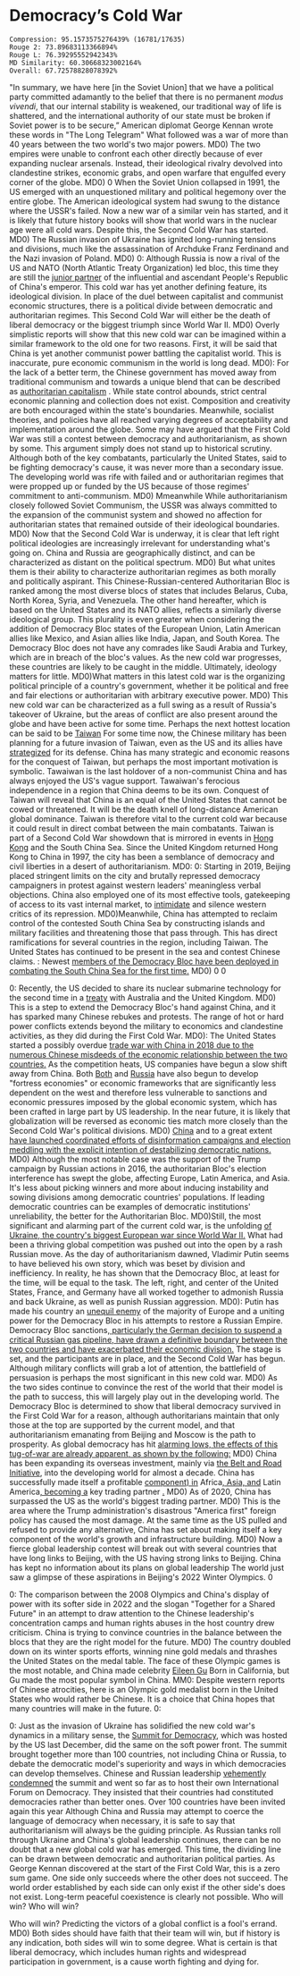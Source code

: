 # Democracy’s Cold War

```
Compression: 95.1573575276439% (16781/17635)
Rouge 2: 73.89683113366894%
Rouge L: 76.39295552942343%
MD Similarity: 60.30668323002164%
Overall: 67.72578828078392%
```

"In summary, we have here [in the Soviet Union] that we have a political party committed adamantly to the belief that there is no permanent  *modus vivendi*, that our internal stability is weakened, our traditional way of life is shattered, and the international authority of our state must be broken if Soviet power is to be secure,” American diplomat George Kennan wrote these words in "The Long Telegram" What followed was a war of more than 40 years between the two world's two major powers. MD0) The two empires were unable to confront each other directly because of ever expanding nuclear arsenals. Instead, their ideological rivalry devolved into clandestine strikes, economic grabs, and open warfare that engulfed every corner of the globe. MD0) 0  When the Soviet Union collapsed in 1991, the US emerged with an unquestioned military and political hegemony over the entire globe. The American ideological system had swung to the distance where the USSR's failed. Now a new war of a similar vein has started, and it is likely that future history books will show that world wars in the nuclear age were all cold wars. Despite this, the Second Cold War has started. MD0) The Russian invasion of Ukraine has ignited long-running tensions and divisions, much like the assassination of Archduke Franz Ferdinand and the Nazi invasion of Poland. MD0) 0: Although Russia is now a rival of the US and NATO (North Atlantic Treaty Organization) led bloc, this time they are still the [junior partner](https://www.economist.com/briefing/2019/07/25/how-vladimir-putins-embrace-of-china-weakens-russia) of the influential and ascendant People's Republic of China's  emperor. This cold war has yet another defining feature, its ideological division. In place of the duel between capitalist and communist economic structures, there is a political divide between democratic and authoritarian regimes. This Second Cold War will either be the death of liberal democracy or the biggest triumph since World War II. MD0) Overly simplistic reports will show that this new cold war can be imagined within a similar framework to the old one for two reasons. First, it will be said that China is yet another communist power battling the capitalist world. This is inaccurate, pure economic communism in the world is long dead. MD0): For the lack of a better term, the Chinese government has moved away from traditional communism and towards a unique blend that can be described as [authoritarian capitalism](https://theconversation.com/how-china-combined-authoritarianism-with-capitalism-to-create-a-new-communism-167586) . While state control abounds, strict central economic planning and collection does not exist. Composition and creativity are both encouraged within the state's boundaries. Meanwhile, socialist theories, and policies have all reached varying degrees of acceptability and implementation around the globe. Some may have argued that the First Cold War was still a contest between democracy and authoritarianism, as shown by some. This argument simply does not stand up to historical scrutiny. Although both of the key combatants, particularly the United States, said to be fighting democracy's cause, it was never more than a secondary issue. The developing world was rife with failed and or authoritarian regimes that were propped up or funded by the US because of those regimes' commitment to anti-communism. MD0) Mmeanwhile  While authoritarianism closely followed Soviet Communism, the USSR was always committed to the expansion of the communist system and showed no affection for authoritarian states that remained outside of their ideological boundaries. MD0) Now that the Second Cold War is underway, it is clear that left right political ideologies are increasingly irrelevant for understanding what's going on. China and Russia are geographically distinct, and can be characterized as distant on the political spectrum. MD0) But what unites them is their ability to characterize authoritarian regimes as both morally and politically aspirant. This Chinese-Russian-centered Authoritarian Bloc is ranked among the most diverse blocs of states that includes Belarus, Cuba, North Korea, Syria, and Venezuela. The other hand hereafter, which is based on the United States and its NATO allies, reflects a similarly diverse ideological group. This plurality is even greater when considering the addition of Democracy Bloc states of the European Union, Latin American allies like Mexico, and Asian allies like India, Japan, and South Korea. The Democracy Bloc does not have any comrades like Saudi Arabia and Turkey, which are in breach of the bloc's values. As the new cold war progresses, these countries are likely to be caught in the middle. Ultimately, ideology matters for little. MD0)What matters in this latest cold war is the organizing political principle of a country's government, whether it be political and free and fair elections or authoritarian with arbitrary executive power. MD0) This new cold war can be characterized as a full swing as a result of Russia's takeover of Ukraine, but the areas of conflict are also present around the globe and have been active for some time. Perhaps the next hottest location can be said to be [Taiwan](https://www.economist.com/china/2021/10/09/china-is-ratcheting-up-military-pressure-on-taiwan) For some time now, the Chinese military has been planning for a future invasion of Taiwan, even as the US and its allies have  [strategized](https://www.ft.com/content/54b0db59-a403-493e-b715-7b63c9c39093)  for its defense. China has many strategic and economic reasons for the conquest of Taiwan, but perhaps the most important motivation is symbolic. Tawaiwan is the last holdover of a non-communist China and has always enjoyed the US's vague support. Tawaiwan's ferocious independence in a region that China deems to be its own. Conquest of Taiwan will reveal that China is an equal of the United States that cannot be cowed or threatened. It will be the death knell of long-distance American global dominance. Taiwan is therefore vital to the current cold war because it could result in direct combat between the main combatants. Taiwan is part of a Second Cold War showdown that is mirrored in events in [Hong Kong](https://www.economist.com/briefing/2021/03/20/china-is-not-just-shackling-hong-kong-it-is-remaking-it) and the South China Sea. Since the United Kingdom returned Hong Kong to China in 1997, the city has been a semblance of democracy and civil liberties in a desert of authoritarianism. MD0:  0: Starting in 2019, Beijing placed stringent limits on the city and brutally repressed democracy campaigners in protest against western leaders' meaningless verbal objections. China also employed one of its most effective tools, gatekeeping of access to its vast internal market, to [intimidate](https://www.theguardian.com/sport/2019/oct/15/hong-kong-protestors-burn-lebron-james-jerseys-nba) and silence western critics of its repression. MD0)Meanwhile, China has attempted to reclaim control of the contested South China Sea by constructing islands and military facilities and threatening those that pass through. This has direct ramifications for several countries in the region, including Taiwan. The United States has continued to be present in the sea and contest Chinese claims. : Newest  [members of the Democracy Bloc have been deployed in combating the South China Sea for the first time.](https://asia.nikkei.com/Politics/International-relations/Indo-Pacific/Europe-pushes-back-against-Beijing-with-shows-of-Indo-Pacific-muscle) MD0) 0  0 

 0: Recently, the US decided to share its nuclear submarine technology for the second time in a [treaty](https://www.economist.com/briefing/2021/09/25/aukus-reshapes-the-strategic-landscape-of-the-indo-pacific) with Australia and the United Kingdom. MD0) This is a step to extend the Democracy Bloc's hand against China, and it has sparked many Chinese rebukes and protests. The range of hot or hard power conflicts extends beyond the military to economics and clandestine activities, as they did during the First Cold War. MD0): The United States started a possibly overdue  [trade war with China in 2018 due to the numerous Chinese misdeeds of the economic relationship between the two countries.](https://www.economist.com/finance-and-economics/2022/01/01/new-research-counts-the-costs-of-the-sino-american-trade-war) As the competition heats, US companies have begun a slow shift away from China. Both [Both](https://www.economist.com/business/2022/02/19/china-wants-to-insulate-itself-against-western-sanctions)  and [Russia](https://www.economist.com/briefing/2021/04/23/the-kremlin-has-isolated-russias-economy) have also begun to develop "fortress economies" or economic frameworks that are significantly less dependent on the west and therefore less vulnerable to sanctions and economic pressures imposed by the global economic system, which has been crafted in large part by US leadership. In the near future, it is likely that globalization will be reversed as economic ties match more closely than the Second Cold War's political divisions. MD0)  [China](https://www.washingtonpost.com/opinions/global-opinions/theres-chinese-interference-on-both-sides-of-the-2020-election/2020/10/29/49f90dfe-1a2c-11eb-82db-60b15c874105_story.html) and to a great extent  [have launched coordinated efforts of disinformation campaigns and election meddling with the explicit intention of destabilizing democratic nations.](https://www.csis.org/blogs/technology-policy-blog/russia-ramps-global-elections-interference-lessons-united-states) MD0) Although the most notable case was the support of the Trump campaign by Russian actions in 2016, the authoritarian Bloc's election interference has swept the globe, affecting Europe, Latin America, and Asia. It's less about picking winners and more about inducing instability and sowing divisions among democratic countries' populations. If leading democratic countries can be examples of democratic institutions' unreliability, the better for the Authoritarian Bloc. MD0)Still, the most significant and alarming part of the current cold war, is the unfolding  [of Ukraine, the country's biggest European war since World War II.](https://www.economist.com/europe/2022/02/24/russia-invades-ukraine) What had been a thriving global competition was pushed out into the open by a rash Russian move. As the day of authoritarianism dawned, Vladimir Putin seems to have believed his own story, which was beset by division and inefficiency. In reality, he has shown that the Democracy Bloc, at least for the time, will be equal to the task. The left, right, and center of the United States, France, and Germany have all worked together to admonish Russia and back Ukraine, as well as punish Russian aggression. MD0): Putin has made his country an [unequil enemy](https://www.economist.com/leaders/2022/02/19/whether-he-invades-ukraine-or-backs-down-putin-has-harmed-russia?itm_source=parsely-api) of the majority of Europe and a uniting power for the Democracy Bloc in his attempts to restore a Russian Empire. Democracy Bloc sanctions[, particularly the German decision to suspend a critical Russian gas pipeline, have drawn a definitive boundary between the two countries and have exacerbated their economic division.](https://www.economist.com/europe/2022/02/22/the-west-imposes-swift-sanctions-on-russia-can-they-stop-a-war) The stage is set, and the participants are in place, and the Second Cold War has begun. Although military conflicts will grab a lot of attention, the battlefield of persuasion is perhaps the most significant in this new cold war. MD0) As the two sides continue to convince the rest of the world that their model is the path to success, this will largely play out in the developing world. The Democracy Bloc is determined to show that liberal democracy survived in the First Cold War for a reason, although authoritarians maintain that only those at the top are supported by the current model, and that authoritarianism emanating from Beijing and Moscow is the path to prosperity. As global democracy has hit [alarming lows, the effects of this tug-of-war are already apparent, as shown by the following:](https://www.economist.com/graphic-detail/2022/02/09/a-new-low-for-global-democracy) MD0) China has been expanding its overseas investment, mainly via  [the Belt and Road Initiative](https://www.cfr.org/backgrounder/chinas-massive-belt-and-road-initiative), into the developing world for almost a decade. China has successfully made itself a profitable [component) in](https://www.economist.com/special-report/2020/02/06/china-wants-to-put-itself-back-at-the-centre-of-the-world)  Africa[, Asia, and](https://www.economist.com/middle-east-and-africa/how-chinese-firms-have-dominated-african-infrastructure/21807721) Latin America[, becoming a](https://time.com/5936037/us-china-latin-america-influence/)  key trading partner [.](https://www.visualcapitalist.com/cp/biggest-trade-partner-of-each-country-1960-2020/) MD0) As of 2020, China has surpassed the US as the world's biggest trading partner. MD0) This is the area where the Trump administration's disastrous "America first" foreign policy has caused the most damage. At the same time as the US pulled and refused to provide any alternative, China has set about making itself a key component of the world's growth and infrastructure building. MD0) Now a fierce global leadership contest will break out with several countries that have long links to Beijing, with the US having strong links to Beijing. China has kept no information about its plans on global leadership The world just saw a glimpse of these aspirations in Beijing's 2022 Winter Olympics. 0 

 0: The comparison between the 2008 Olympics and China's display of power with its softer side in 2022 and the slogan "Together for a Shared Future" in an attempt to draw attention to the Chinese leadership's concentration camps and human rights abuses in the host country drew criticism. China is trying to convince countries in the balance between the blocs that they are the right model for the future. MD0) The country doubled down on its winter sports efforts, winning nine gold medals and thrashes the United States on the medal table. The face of these Olympic games is the most notable, and China made celebrity [Eileen Gu](https://www.economist.com/1843/2022/02/03/cold-warrior-why-eileen-gu-ditched-team-usa-to-ski-for-china) Born in California, but Gu made the most popular symbol in China. MM0:  Despite western reports of Chinese atrocities, here is an Olympic gold medalist born in the United States who would rather be Chinese. It is a choice that China hopes that many countries will make in the future. 0: 

 0: Just as the invasion of Ukraine has solidified the new cold war's dynamics in a military sense, the [Summit for Democracy](https://edition.cnn.com/2021/12/08/politics/china-russia-biden-us-democracy-summit/index.html), which was hosted by the US last December, did the same on the soft power front. The summit brought together more than 100 countries, not including China or Russia, to debate the democratic model's superiority and ways in which democracies can develop themselves. Chinese and Russian leadership  [vehemently condemned](https://edition.cnn.com/2021/12/08/politics/china-russia-biden-us-democracy-summit/index.html) the summit and went so far as to host their own International Forum on Democracy. They insisted that their countries had constituted democracies rather than better ones. Over 100 countries have been invited again this year Although China and Russia may attempt to coerce the language of democracy when necessary, it is safe to say that authoritarianism will always be the guiding principle. As Russian tanks roll through Ukraine and China's global leadership continues, there can be no doubt that a new global cold war has emerged. This time, the dividing line can be drawn between democratic and authoritarian political parties. As George Kennan discovered at the start of the First Cold War, this is a zero sum game. One side only succeeds where the other does not succeed. The world order established by each side can only exist if the other side's does not exist. Long-term peaceful coexistence is clearly not possible. Who will win?  Who will win? 

 Who will win? Predicting the victors of a global conflict is a fool's errand. MD0) Both sides should have faith that their team will win, but if history is any indication, both sides will win to some degree. What is certain is that liberal democracy, which includes human rights and widespread participation in government, is a cause worth fighting and dying for. 
